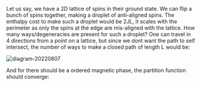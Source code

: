 Let us say, we have a 2D lattice of spins in their ground state. We can flip a bunch of spins together, making a droplet of anti-aligned spins. The enthalpy cost to make such a droplet would be 2JL, it scales with the perimeter as only the spins at the edge are mis-aligned with the lattice. How many ways/degeneracies are present for such a droplet? One can travel in 4 directions from a point on a lattice, but since we dont want the path to self intersect, the number of ways to make a closed path of length L would be:

![diagram-20220807](https://user-images.githubusercontent.com/65448559/183263667-e0f0a95b-8eaa-46df-88ae-e64b3c5ce691.png)

And for there should be a ordered magnetic phase, the partition function should converge:
